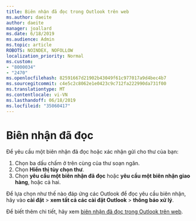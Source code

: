 ```yaml
---
title: Biên nhận đã đọc trong Outlook trên web
ms.author: daeite
author: daeite
manager: joallard
ms.date: 6/18/2019
ms.audience: Admin
ms.topic: article
ROBOTS: NOINDEX, NOFOLLOW
localization_priority: Normal
ms.custom:
- "8000034"
- "2470"
ms.openlocfilehash: 82591667d21902b43049f61c977017a9d4bec4b7
ms.sourcegitcommit: c4e5c2c8062e1e0423c9c712fa222990da731f00
ms.translationtype: MT
ms.contentlocale: vi-VN
ms.lasthandoff: 06/18/2019
ms.locfileid: "35060417"
---
```

# <a name="read-receipts"></a>Biên nhận đã đọc

Để yêu cầu một biên nhận đã đọc hoặc xác nhận gửi cho thư của bạn:

1. Chọn ba dấu chấm ở trên cùng của thư soạn ngăn.
1. Chọn **Hiển thị tùy chọn thư**.
1. Chọn **yêu cầu một biên nhận đã đọc** hoặc **yêu cầu một biên nhận giao hàng**, hoặc cả hai.

Để lựa chọn như thế nào đáp ứng các Outlook để đọc yêu cầu biên nhận, hãy vào **cài đặt** > **xem tất cả các cài đặt Outlook** > **thông báo xử lý**.

Để biết thêm chi tiết, hãy xem [biên nhận đã đọc trong Outlook trên web](https://support.office.com/article/e09af74d-3519-45fc-a680-37a538a92157).